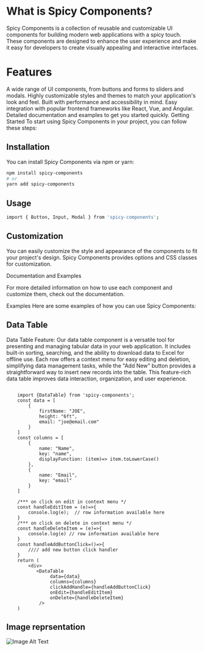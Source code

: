 # What is Spicy Components?
Spicy Components is a collection of reusable and customizable UI components for building modern web applications with a spicy touch. These components are designed to enhance the user experience and make it easy for developers to create visually appealing and interactive interfaces.

# Features
A wide range of UI components, from buttons and forms to sliders and modals.
Highly customizable styles and themes to match your application's look and feel.
Built with performance and accessibility in mind.
Easy integration with popular frontend frameworks like React, Vue, and Angular.
Detailed documentation and examples to get you started quickly.
Getting Started
To start using Spicy Components in your project, you can follow these steps:

## Installation

You can install Spicy Components via npm or yarn:

```bash
npm install spicy-components
# or
yarn add spicy-components
```
## Usage
``` bash
import { Button, Input, Modal } from 'spicy-components';
```
## Customization

You can easily customize the style and appearance of the components to fit your project's design. Spicy Components provides options and CSS classes for customization.

Documentation and Examples

For more detailed information on how to use each component and customize them, check out the documentation.

Examples
Here are some examples of how you can use Spicy Components:

## Data Table
Data Table Feature: Our data table component is a versatile tool for presenting and managing tabular data in your web application. It includes built-in sorting, searching, and the ability to download data to Excel for offline use. Each row offers a context menu for easy editing and deletion, simplifying data management tasks, while the "Add New" button provides a straightforward way to insert new records into the table. This feature-rich data table improves data interaction, organization, and user experience.



``` JSX

    import {DataTable} from 'spicy-components';
    const data = [
        {
            firstName: "JOE",
            height: "6ft",
            email: "joe@email.com"
        }
    ]
    const columns = [
        {
            name: "Name",
            key: "name",
            displayFunction: (item)=> item.toLowerCase()
        },
        {
            name: "Email",
            key: "email"
        }
    ]

    /*** on click on edit in context menu */
    const handleEditItem = (e)=>{
        console.log(e);  // row information available here
    }
    /*** on click on delete in context menu */
    const handleDeleteItem = (e)=>{
        console.log(e) // row information available here
    }
    const handleAddButtonClick=()=>{
        //// add new button click handler
    }
    return (
        <div>
           <DataTable
                data={data} 
                columns={columns}
                clickAddHandle={handleAddButtonClick}
                onEdit={handleEditItem}
                onDelete={handleDeleteItem}
            />
    )

```

## Image reprsentation

![Image Alt Text](./images/image.jpg)





